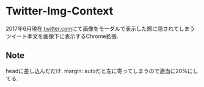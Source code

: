 # Twitter-Img-Context
2017年6月現在,[twitter.com](https://twitter.com/)にて画像をモーダルで表示した際に隠されてしまうツイート本文を画像下に表示するChrome拡張.

## Note
headに差し込んだだけ. margin: autoだと左に寄ってしまうので適当に20%にしてる.
